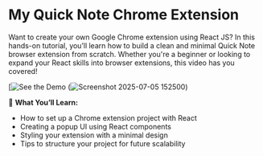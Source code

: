 # My Quick Note Chrome Extension

Want to create your own Google Chrome extension using React JS? In this hands-on tutorial, you’ll learn how to build a clean and minimal Quick Note browser extension from scratch. Whether you're a beginner or looking to expand your React skills into browser extensions, this video has you covered!

[![See the Demo](![image](https://github.com/user-attachments/assets/2f37d22e-dfcd-428e-91ce-58c668124112)) (![Screenshot 2025-07-05 152500](https://github.com/user-attachments/assets/82fce479-7ce2-4972-941e-e246e4eefebc))


🔧 **What You’ll Learn:**
- How to set up a Chrome extension project with React  
- Creating a popup UI using React components  
- Styling your extension with a minimal design  
- Tips to structure your project for future scalability



